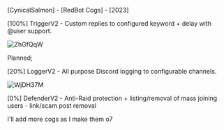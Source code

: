 [CynicalSalmon] - [RedBot Cogs] - [2023]

[100%] TriggerV2 - Custom replies to configured keyword + delay with @user support.

![ZhGfQqW](https://user-images.githubusercontent.com/96153387/235355043-e0f20c78-2e6d-41a8-b340-3494a6e87b68.png)

Planned;

[20%] LoggerV2 - All purpose Discord logging to configurable channels.

![WjDH37M](https://user-images.githubusercontent.com/96153387/235355585-b495d832-8bea-48f5-9d53-04e6a2301317.png)

[0%] DefenderV2 - Anti-Raid protection + listing/removal of mass joining users - link/scam post removal

I'll add more cogs as I make them o7
